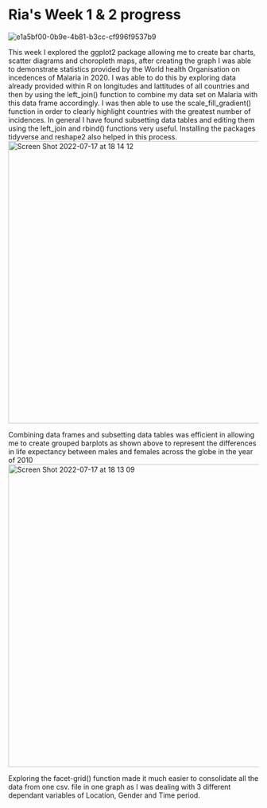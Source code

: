 # Ria's Week 1 & 2 progress
![e1a5bf00-0b9e-4b81-b3cc-cf996f9537b9](https://user-images.githubusercontent.com/78815761/179416540-06a8e2d6-3db3-47ea-84c0-3956716938d5.png)

This week I explored the ggplot2 package allowing me to create bar charts, scatter diagrams and choropleth maps, after creating the graph I was able to demonstrate statistics provided by the World health Organisation on incedences of Malaria in 2020. I was able to do this by exploring data already provided within R on longitudes and lattitudes of all countries and then by using the left_join() function to combine my data set on Malaria with this data frame accordingly. I was then able to use the scale_fill_gradient() function in order to clearly highlight countries with the greatest number of incidences. In general I have found subsetting data tables and editing them using the left_join and rbind() functions very useful. Installing the packages tidyverse and reshape2 also helped in this process.
<img width="567" alt="Screen Shot 2022-07-17 at 18 14 12" src="https://user-images.githubusercontent.com/78815761/179417065-8fbbd903-a620-408d-a15b-dd181870bc43.png">

Combining data frames and subsetting data tables was efficient in allowing me to create grouped barplots as shown above to represent the differences in life expectancy between males and females across the globe in the year of 2010
<img width="608" alt="Screen Shot 2022-07-17 at 18 13 09" src="https://user-images.githubusercontent.com/78815761/179417198-a26b7809-0416-455b-8c66-1cfdb6086771.png">

Exploring the facet-grid() function made it much easier to consolidate all the data from one csv. file in one graph as I was dealing with 3 different dependant variables of Location, Gender and Time period.
